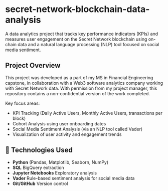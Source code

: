 # secret-network-blockchain-data-analysis
A data analytics project that tracks key performance indicators (KPIs) and measures user engagement on the Secret Network blockchain using on-chain data and a natural language processing (NLP) tool focused on social media sentiment.

## Project Overview
This project was developed as a part of my MS in Financial Engineering capstone, in collaboration with a Web3 software analytics company working with Secret Network data. With permission from my project manager, this repository contains a non-confidential version of the work completed.

Key focus areas:
- KPI Tracking (Daily Active Users, Monthly Active Users, transactions per block)
- Cohort Analysis using user onboarding dates
- Social Media Sentiment Analysis (via an NLP tool called Vader)
- Visualization of user activity and engagement trends

## 🧰 Technologies Used

- **Python** (Pandas, Matplotlib, Seaborn, NumPy)
- **SQL** BigQuery extraction
- **Jupyter Notebooks** Exploratory analysis
- **Vader**  Rule-based sentiment analysis for social media data
- **Git/GitHub** Version control
